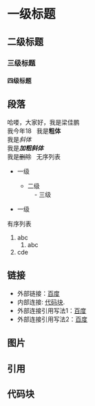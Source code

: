 # 一级标题
## 二级标题
### 三级标题
#### 四级标题

## 段落
哈喽，大家好，我是梁佳鹏  
我今年18  
我是**粗体**  
我是*斜体*  
我是***加粗斜体***  
我是~~删除~~  
无序列表  

- 一级  
    - 二级  
        - 三级  
    
- 一级

有序列表

1. abc  
    1. abc  
2. cde  

## 链接  
- 外部链接：[百度](http://www.baidu.com)
- 内部连接: [代码块](README.md#代码块). 
- 外部连接引用写法1：[百度]  
- 外部连接引用写法2：[百度][baidu] 

[百度]: http://www.baidu.com
[baidu]: http://www.baidu.com

## 图片  

## 引用  


## 代码块  



